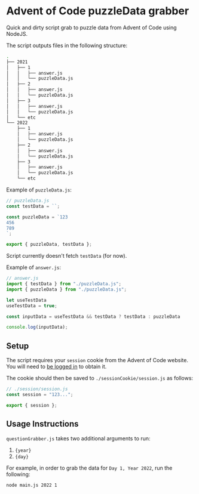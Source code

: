 # Advent of Code puzzleData grabber

Quick and dirty script grab to puzzle data from Advent of Code using NodeJS.

The script outputs files in the following structure:

```zsh
.
├── 2021
│   ├── 1
│   │   ├── answer.js
│   │   └── puzzleData.js
│   ├── 2
│   │   ├── answer.js
│   │   └── puzzleData.js
│   ├── 3
│   │   ├── answer.js
│   │   └── puzzleData.js
│   └── etc
└── 2022
    ├── 1
    │   ├── answer.js
    │   └── puzzleData.js
    ├── 2
    │   ├── answer.js
    │   └── puzzleData.js
    ├── 3
    │   ├── answer.js
    │   └── puzzleData.js
    └── etc
```

Example of `puzzleData.js`:

```js
// puzzleData.js
const testData = ``;

const puzzleData = `123
456
789
`;

export { puzzleData, testData };
```

Script currently doesn't fetch `testData` (for now).

Example of `answer.js`:

```js
// answer.js
import { testData } from "./puzzleData.js";
import { puzzleData } from "./puzzleData.js";

let useTestData
useTestData = true;

const inputData = useTestData && testData ? testData : puzzleData

console.log(inputData);
```

## Setup

The script requires your `session` cookie from the Advent of Code website. You will need to [be logged in](https://adventofcode.com/2023/auth/login) to obtain it.

The cookie should then be saved to `./sessionCookie/session.js` as follows:

```js
// ./session/session.js
const session = "123...";

export { session };
```

## Usage Instructions

`questionGrabber.js` takes two additional arguments to run:

  1. `{year}`
  2. `{day}`

For example, in order to grab the data for `Day 1, Year 2022`, run the following:

`node main.js 2022 1`
